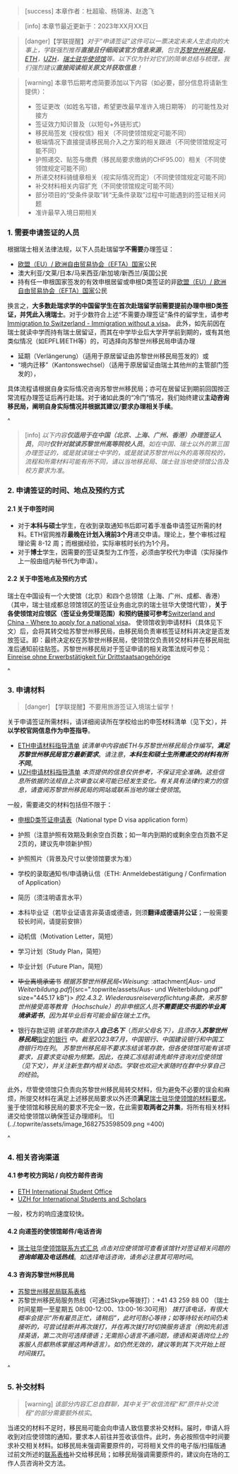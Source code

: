 > [success] 本章作者：杜超瑜、杨锦涛、赵逸飞

> [info] 本章节最近更新于：2023年XX月XX日

> [danger]【学联提醒】*对于“申请签证”这件可以一票决定未来人生走向的大事上，学联强烈推荐**直接且仔细阅读官方信息来源***，*包含[苏黎世州移民局](https://www.zh.ch/de/migration-integration/einreise/einreise-ohne-erwerbstaetigkeit-fuer-drittstaatsangehoerige.html)，[ETH](https://ethz.ch/en/studies/international/after-admission/immigration/visa.html)，[UZH](https://www.uzh.ch/cmsssl/en/studies/application/entry/guidelines.html)，[瑞士驻华使领馆](https://www.eda.admin.ch/countries/china/en/home/visa/entry-ch/more-90-days/documents-national.html)等。以下仅为针对它们的简单总结与梳理，我们强烈建议**直接阅读相关原文并获取信息**！*

> [warning] 本章节后期考虑简要添加以下内容（如必要，部分信息将请新生提供）：
>
> * 签证更改（如姓名写错，希望更改最早准许入境日期等） 的可能性及对接方
> * 签证效力知识普及（以短句+外链形式）
> * 移民局签发《授权信》相关（不同使领馆规定可能不同）
> * 极端情况下直接提请移民局介入之方案的相关跟进（不同使领馆规定可能不同）
> * 护照递交、贴签与缴费（移民局要求缴纳的CHF95.00）相关（不同使领馆规定可能不同）
> * 所递交材料骑缝章相关（视实际情况而定）（不同使领馆规定可能不同）
> * 补交材料相关内容扩充（不同使领馆规定可能不同）
> * 部分项目的“受条件录取”转“无条件录取”过程中可能遇到的签证相关问题
> * 准许最早入境日期相关

### **1. 需要申请签证的人员**

根据瑞士相关法律法规，以下人员赴瑞留学**不需要**办理签证：

* [欧盟（EU）/ 欧洲自由贸易协会（EFTA）国家](https://www.sem.admin.ch/sem/en/home/themen/fza_schweiz-eu-efta/eu-efta_buerger_schweiz.html)公民
* 澳大利亚/文莱/日本/马来西亚/新加坡/新西兰/英国公民
* 持有任一申根国家签发的有效申根居留或申根D类签证的非[欧盟（EU）/ 欧洲自由贸易协会（EFTA）国家](https://www.sem.admin.ch/sem/en/home/themen/fza_schweiz-eu-efta/eu-efta_buerger_schweiz.html)公民

换言之，**大多数赴瑞求学的中国留学生在首次赴瑞留学前需要提前办理申根D类签证，并凭此入境瑞士**。对于少数符合上述“不需要办理签证”条件的留学生，请参考[Immigration to Switzerland - Immigration without a visa](https://ethz.ch/en/studies/international/after-admission/immigration/without-visa.html)。
此外，如先前因在瑞士就读中学而持有瑞士居留证，而其在中学毕业后大学开学前到期的，或有其他类似情况（如EPFL转ETH等）的，可选择向苏黎世州移民局申请办理
- 延期（Verlängerung）（适用于原居留证由苏黎世州移民局签发的）或
- “境内迁移”（Kantonswechsel）（适用于原居留证由瑞士其他州的主管部门签发的），

具体流程请根据自身实际情况咨询苏黎世州移民局；亦可在居留证到期前回国按正常流程办理签证后再行赴瑞。对于诸如此类的“冷门”情况，我们始终建议**主动咨询移民局，阐明自身实际情况并根据其建议/要求办理相关手续**。

^

> [info] *以下内容**仅适用于在中国（北京、上海、广州、香港）办理签证人员***，*同时**仅针对就读苏黎世州高等院校人员***。*如在中国、瑞士以外的第三国办理签证的，或是就读瑞士中学的，或是就读苏黎世州以外的高等院校的，流程和所需材料可能有所不同，请以当地移民局、瑞士驻当地使领馆公告及校方要求为准*。

### **2. 申请签证的时间、地点及预约方式**

#### **2.1 关于申签时间**

* 对于**本科与硕士**学生，在收到录取通知书后即可着手准备申请签证所需的材料。ETH官网推荐**最晚在计划入境前3个月**递交申请。理论上，整个审核过程理论需 8-12 周；而根据经验，实际审核时长约为1个月。
* 对于**博士**学生，因需要的签证类型为工作签，必须由学校代为申请（实际操作上一般由组内秘书代为申请）。

#### **2.2 关于申签地点及预约方式**
瑞士在中国设有一个大使馆（北京）和四个总领馆（上海、广州、成都、香港）（其中，瑞士驻成都总领馆领区的签证业务由北京的瑞士驻华大使馆代管），**关于各使领馆对应领区（签证业务受理范围）和预约链接可参考**[Switzerland and China - Where to apply for a national visa](https://www.eda.admin.ch/countries/china/en/home/visa/entry-ch/more-90-days/where-to-apply-national.html)。
使领馆收到申请材料（具体见下文）后，会将其转交给苏黎世州移民局，由移民局负责审核签证材料并决定是否发放签证。即：最终决定权在苏黎世州移民局，使领馆仅负责转交材料并在移民局批准后通知前往贴签。苏黎世州移民局对于签证申请的相关政策法规可参见：[Einreise ohne Erwerbstätigkeit für Drittstaatsangehörige](https://www.zh.ch/de/migration-integration/einreise/einreise-ohne-erwerbstaetigkeit-fuer-drittstaatsangehoerige.html)

^

### **3. 申请材料**

> [danger] 【学联提醒】不要用旅游签证入境瑞士留学！

关于申请签证所需材料，请详细阅读所在学校给出的申签材料清单（见下文），并**以学校官网信息作为申签指导**。

* [ETH申请材料指导清单](https://ethz.ch/en/studies/international/after-admission/immigration/visa.html)
  *该清单中内容由ETH与苏黎世州移民局合作编写*，***满足苏黎世州移民局官方最新要求***。*请注意*，***本科生和硕士生所需递交的材料有所不同***。
* [UZH申请材料指导清单](https://www.uzh.ch/cmsssl/en/studies/application/entry/guidelines.html)
  *本页提供的信息仅供参考，不保证完全准确。这些信息所依据的法规自上次审查以来可能已经发生变化。有关具有法律约束力的信息，请查阅苏黎世州移民局的网站或联系当地的瑞士使领馆*。

一般，需要递交的材料包括但不限于：

* [申根D类签证申请表](https://www.sem.admin.ch/sem/en/home/themen/einreise/visumantragsformular.html)（National type D visa application form）

* 护照（注意护照有效期及剩余空白页数；如一年内到期的或剩余空白页数不足2页的，建议先申领新护照）

* 护照照片（背景及尺寸以使领馆要求为准）

* 学校的录取通知书/申请确认信（ETH: Anmeldebestätigung / Confirmation of Application）

* 简历（须注明语言水平）

* 本科毕业证（若毕业证语言非英语或德语，则须**翻译成德语并公证**；一般需要较长时间，请提前安排）

* 动机信（Motivation Letter，简短）

* 学习计划（Study Plan，简短）

* 毕业计划（Future Plan，简短）

* ~~毕业离境承诺书~~
  *根据苏黎世州移民局\<Weisung*: :attachment[*Aus- und Weiterbildung.pdf*]{src=".topwrite/assets/Aus- und Weiterbildung.pdf" size="445.17 kB"}> *的2.4.3.2. Wiederausreiseverpflichtung条款，来苏黎世州接受高等教育（Hochschule）的非申根区人员**不需要提交书面的毕业离境承诺书***，*因为其毕业后有可能会留在瑞士工作*。

* 银行存款证明
  *该笔存款须存入**自己名下***（*而非父母名下），且须存入**苏黎世州移民局***[指定的银行](https://www.finma.ch/en/~/media/finma/dokumente/bewilligungstraeger/pdf/beh.pdf?la=de) *中。截至2023年7月，中国银行、中国建设银行和中国工商银行均在列*。
  *苏黎世州移民局不要求冻结该笔存款，但各使领馆可能有该项要求，且要求变动极为频繁。因此，在换汇冻结前请先邮件咨询对应使领馆（见下文），并关注新生群内相关动态。学联也欢迎大家随时在群中分享自己的经验*。

此外，尽管使领馆只负责向苏黎世州移民局转交材料，但为避免不必要的误会和麻烦，所提交材料在满足上述移民局要求以外还须**满足**[瑞士驻华使领馆的材料要求](https://www.eda.admin.ch/countries/china/en/home/visa/entry-ch/more-90-days/documents-national.html)。鉴于使领馆和移民局的要求不完全一致，在此需要**取两者之并集**，将所有相关材料递交给使领馆以确保签证办理顺利。
![](../.topwrite/assets/image_1682753598509.png =400)

^

### **4. 相关咨询渠道**

#### **4.1 参考校方网站 / 向校方邮件咨询**

* [ETH International Student Office](https://ethz.ch/students/en/studies/international-students.html)
* [UZH for International Students and Scholars](https://www.internationals.uzh.ch/en.html)

一般，校方的响应速度较快。

#### **4.2 向递签的使领馆邮件/电话咨询**

* [瑞士驻华使领馆联系方式汇总](https://www.eda.admin.ch/countries/china/en/home/representations.html)
  *点击对应使领馆可查看该馆针对签证相关问题的**咨询邮箱及电话热线***。*如选择电话咨询，请务必注意其可用时间*。

#### **4.3 咨询苏黎世州移民局**

* [苏黎世州移民局联系表格](https://www.zh.ch/de/migration-integration/kontaktformularmigrationsamt-ohne-zhnr.html)
* 苏黎世州移民局服务热线（可通过Skype等拨打）：+41 43 259 88 00
  （瑞士时间星期一至星期五 08:00-12:00、13:00-16:30可用）
  *拨打该电话，有很大概率会提示“所有雇员正忙，请稍后”，此时可耐心等待；如等待较长时间仍未接听的，可尝试挂断并再次拨打，并在再次拨打时切换服务语言（例如先前选择英语，第二次则可选择德语；无需担心语言不通问题，德语和英语岗位上的客服人员都熟练掌握这两种语言）。如仍然无效的，建议等到其下次开始上班时间拨打*。

^

### **5. 补交材料**

> [warning] *该部分内容汇总自群聊，其中关于”收信流程“和”原件补交流程“的部分需要额外核实*。

当递交的材料不足时，移民局可能会向申请人致信要求补交材料。届时，申请人将收到对应使领馆的通知，要求本人前往并签收该信件。此时，务必按照信中时间要求补交相关材料。如移民局未强调需要原件的，可将相关文件的电子版/扫描版通过前文所述的[联系表格](https://www.zh.ch/de/migration-integration/kontaktformularmigrationsamt-ohne-zhnr.html)补交给移民局；如移民局强调需要原件的，建议向在场的工作人员咨询补交方法。